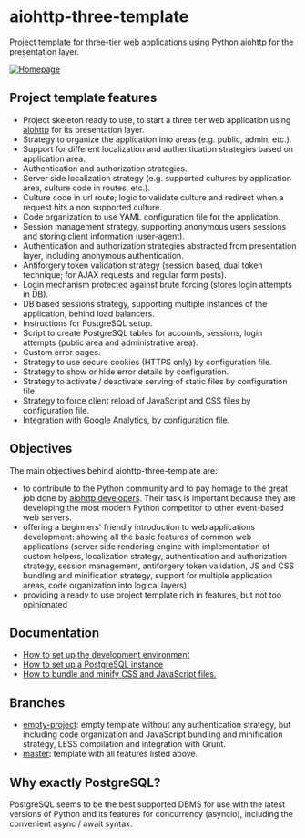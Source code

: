 # aiohttp-three-template
Project template for three-tier web applications using Python aiohttp for the presentation layer.

[![Homepage](https://robertoprevato.github.io/demos/aiohttp-template/homepage.png)](https://robertoprevato.github.io/demos/aiohttp-template/homepage.png)

## Project template features
* Project skeleton ready to use, to start a three tier web application using [aiohttp](http://aiohttp.readthedocs.io/en/stable/web.html) for its presentation layer.
* Strategy to organize the application into areas (e.g. public, admin, etc.).
* Support for different localization and authentication strategies based on application area.
* Authentication and authorization strategies.
* Server side localization strategy (e.g. supported cultures by application area, culture code in routes, etc.).
* Culture code in url route; logic to validate culture and redirect when a request hits a non supported culture.
* Code organization to use YAML configuration file for the application.
* Session management strategy, supporting anonymous users sessions and storing client information (user-agent).
* Authentication and authorization strategies abstracted from presentation layer, including anonymous authentication.
* Antiforgery token validation strategy (session based, dual token technique; for AJAX requests and regular form posts).
* Login mechanism protected against brute forcing (stores login attempts in DB).
* DB based sessions strategy, supporting multiple instances of the application, behind load balancers.
* Instructions for PostgreSQL setup.
* Script to create PostgreSQL tables for accounts, sessions, login attempts (public area and administrative area).
* Custom error pages.
* Strategy to use secure cookies (HTTPS only) by configuration file.
* Strategy to show or hide error details by configuration.
* Strategy to activate / deactivate serving of static files by configuration file.
* Strategy to force client reload of JavaScript and CSS files by configuration file.
* Integration with Google Analytics, by configuration file.

## Objectives
The main objectives behind aiohttp-three-template are:

* to contribute to the Python community and to pay homage to the great job done by [aiohttp developers](http://aiohttp.readthedocs.io/en/stable/). Their task is important because they are developing the most modern Python competitor to other event-based web servers.
* offering a beginners' friendly introduction to web applications development: showing all the basic features of common web applications (server side rendering engine with implementation of custom helpers, localization strategy, authentication and authorization strategy, session management, antiforgery token validation, JS and CSS bundling and minification strategy, support for multiple application areas, code organization into logical layers)
* providing a ready to use project template rich in features, but not too opinionated

## Documentation

* [How to set up the development environment](https://github.com/RobertoPrevato/aiohttp-three-template/wiki/Preparing-the-environment)
* [How to set up a PostgreSQL instance](https://github.com/RobertoPrevato/aiohttp-three-template/wiki/PostgreSQL-setup)
* [How to bundle and minify CSS and JavaScript files.](https://github.com/RobertoPrevato/aiohttp-three-template/wiki/Bundling-and-minification)

## Branches
* [empty-project](https://github.com/RobertoPrevato/aiohttp-three-template/tree/empty-project): empty template without any authentication strategy, but including code organization and JavaScript bundling and minification strategy, LESS compilation and integration with Grunt.
* [master](https://github.com/RobertoPrevato/aiohttp-three-template/tree/master): template with all features listed above.

## Why exactly PostgreSQL?
PostgreSQL seems to be the best supported DBMS for use with the latest versions of Python and its features for concurrency (asyncio), including the convenient async / await syntax.
